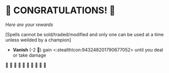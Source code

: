 # :sparkler: CONGRATULATIONS! :sparkler: 
*Here are your rewards*

[Spells cannot be sold/traded/modified and only one can be used at a time unless weilded by a champion]

- **Vanish** (-2 :large_blue_diamond:) gain <:stealthIcon:943248201790677052> until you deal or take damage

:sparkler: :sparkler: :sparkler: :sparkler: :sparkler: :sparkler: :sparkler: :sparkler: :sparkler: :sparkler: 